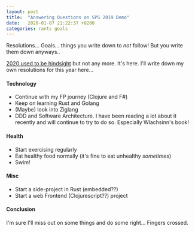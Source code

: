```yaml
---
layout: post
title:  "Answering Questions on SPS 2019 Demo"
date:   2020-01-07 21:22:37 +0200
categories: rants goals
---
```


Resolutions... Goals... things you write down to _not_ follow! But you write them down anyways..

[2020 used to be hindsight](https://www.urbandictionary.com/define.php?term=Hindsight%20is%2020%2F20) but not any more. It's here. I'll write down my own resolutions for this year here...

#### Technology
- Continue with my FP journey (Clojure and F#)
- Keep on learning Rust and Golang
- (Maybe) look into Ziglang
- DDD and Software Architecture. I have been reading a lot about it recently and will continue to try to do so. Especially Wlachsinn's book!

#### Health
- Start exercising regularly
- Eat healthy food normally (it's fine to eat unhealthy _sometimes_)
- Swim!

#### Misc
- Start a side-project in Rust (embedded??)
- Start a web Frontend (Clojurescript??) project

#### Conclusion
I'm sure I'll miss out on some things and do some right... Fingers crossed.